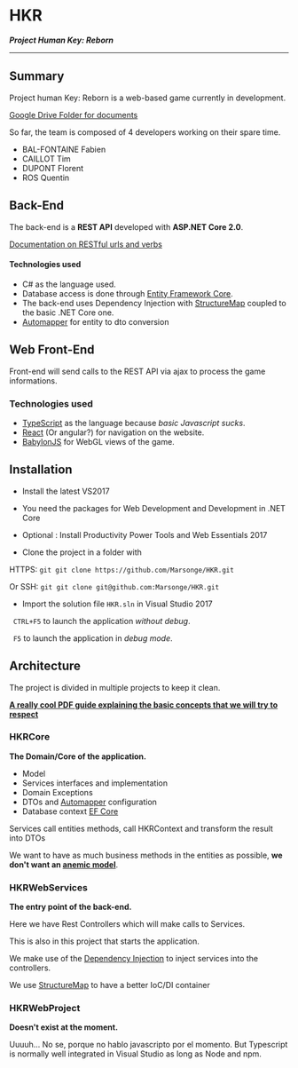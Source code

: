 
# HKR #
***Project Human Key: Reborn***

----------

## Summary ##
Project human Key: Reborn is a web-based game currently in development.

[Google Drive Folder for documents](https://drive.google.com/drive/folders/0B4zDK5_hmOx4ZG1rQ1lpN1dDYWs?usp=sharing)

So far, the team is composed of 4 developers working on their spare time.

 - BAL-FONTAINE Fabien
 - CAILLOT Tim
 - DUPONT Florent
 - ROS Quentin

## Back-End ##
The back-end is a **REST API** developed with **ASP.NET Core 2.0**.

[Documentation on RESTful urls and verbs](http://restfulapi.net/http-methods/)
#### Technologies used ####
- C# as the language used.
- Database access is done through [Entity Framework Core](https://docs.microsoft.com/en-us/ef/core/).
- The back-end uses Dependency Injection with [StructureMap](http://structuremap.github.io/) coupled to the basic .NET Core one.
- [Automapper](http://automapper.org/) for entity to dto conversion


## Web Front-End ##
Front-end will send calls to the REST API via ajax to process the game informations.

### Technologies used ###
- [TypeScript](https://www.typescriptlang.org/) as the language because *basic Javascript sucks*.
- [React](https://facebook.github.io/react/) (Or angular?) for navigation on the website.
- [BabylonJS](http://www.babylonjs.com/) for WebGL views of the game.

## Installation ##

- Install the latest VS2017
- You need the packages for Web Development and Development in .NET Core
- Optional : Install Productivity Power Tools and Web Essentials 2017

- Clone the project in a folder with 

HTTPS:
```git git clone https://github.com/Marsonge/HKR.git```

Or SSH:
```git git clone git@github.com:Marsonge/HKR.git```

- Import the solution file ```HKR.sln``` in Visual Studio 2017

``` CTRL+F5``` to launch the application *without debug*.

``` F5``` to launch the application in *debug mode*.


## Architecture ##

The project is divided in multiple projects to keep it clean.

[**A really cool PDF guide explaining the basic concepts that we will try to respect**](https://www.microsoft.com/net/download/thank-you/aspnet-ebook)
### HKRCore ###
**The Domain/Core of the application.**
- Model
- Services interfaces and implementation
- Domain Exceptions
- DTOs and [Automapper](http://automapper.org/) configuration
- Database context [EF Core](https://docs.microsoft.com/en-us/ef/#pivot=efcore)

Services call entities methods, call HKRContext and transform the result into DTOs

We want to have as much business methods in the entities as possible, **we don't want an [anemic model](https://en.wikipedia.org/wiki/Anemic_domain_model)**.

### HKRWebServices ###
**The entry point of the back-end.**

Here we have Rest Controllers which will make calls to Services.

This is also in this project that starts the application.

We make use of the [Dependency Injection](https://docs.microsoft.com/en-us/aspnet/core/fundamentals/dependency-injection) to inject services into the controllers.

We use [StructureMap](http://structuremap.github.io/) to have a better IoC/DI container

### HKRWebProject ###
**Doesn't exist at the moment.**

Uuuuh... No se, porque no hablo javascripto por el momento.
But Typescript is normally well integrated in Visual Studio as long as Node and npm.
